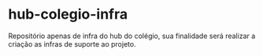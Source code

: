 # hub-colegio-infra
Repositório apenas de infra do hub do colégio, sua finalidade será realizar a criação as infras de suporte ao projeto.
